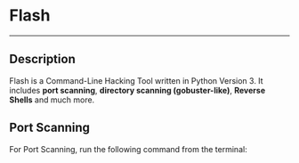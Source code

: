 # Flash

<hr>

## Description
Flash is a Command-Line Hacking Tool written in Python Version 3. It includes <b>port scanning</b>, <b>directory scanning (gobuster-like)</b>, <b>Reverse Shells</b> and much more.

## Port Scanning
For Port Scanning, run the following command from the terminal:
